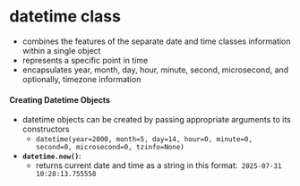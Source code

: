 # datetime class
- combines the features of the separate date and time classes information within a single object
- represents a specific point in time
- encapsulates year, month, day, hour, minute, second, microsecond, and optionally, timezone information




#### Creating Datetime Objects
- datetime objects can be created by passing appropriate arguments to its constructors
    - `datetime(year=2000, month=5, day=14, hour=0, minute=0, second=0, microsecond=0, tzinfo=None)`
- **`datetime.now()`**: 
    - returns current date and time as a string in this format:` 2025-07-31 10:28:13.755558`






